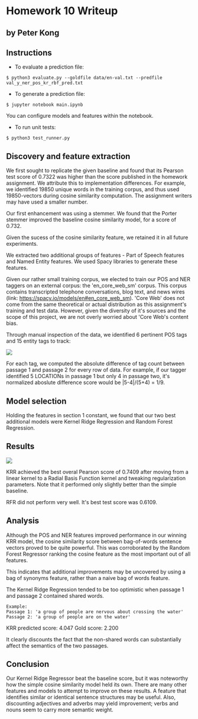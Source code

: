 Homework 10 Writeup
===================

by Peter Kong
-------------



Instructions
-------------

- To evaluate a prediction file:

```
$ python3 evaluate.py --goldfile data/en-val.txt --predfile val_y_ner_pos_kr_rbf_pred.txt
```

- To generate a prediction file:
```
$ jupyter notebook main.ipynb
```

You can configure models and features within the notebook.

- To run unit tests:
```
$ python3 test_runner.py
```



Discovery and feature extraction
------------------------------------

We first sought to replicate the given baseline and found that its Pearson test score of 0.7322 was higher than the score published in the homework assignment. We attribute this to implementation differences. For example, we identified 19850 unique words in the training corpus, and thus used 19850-vectors during cosine similarity computation. The assignment writers may have used a smaller number.

Our first enhancement was using a stemmer. We found that the Porter stemmer improved the baseline cosine similarity model, for a score of 0.732.

Given the sucess of the cosine similarity feature, we retained it in all future experiments.

We extracted two additional groups of features - Part of Speech features and Named Entity features. We used Spacy libraries to generate these features.

Given our rather small training corpus, we elected to train our POS and NER taggers on an external corpus: the 'en_core_web_sm' corpus. This corpus contains transcripted telephone conversations, blog text, and news wires (link: https://spacy.io/models/en#en_core_web_sm). 'Core Web' does not come from the same theoretical or actual distribution as this assignment's training and test data. However, given the diversity of it's sources and the scope of this project, we are not overly worried about 'Core Web's content bias.

Through manual inspection of the data, we identified 6 pertinent POS tags and 15 entity tags to track:

![](features.png)

For each tag, we computed the absolute difference of tag count between passage 1 and passage 2 for every row of data. For example, if our tagger identified 5 LOCATIONs in passage 1 but only 4 in passage two, it's normalized aboslute difference score would be |5-4|/(5+4) = 1/9.



Model selection
------------------

Holding the features in section 1 constant, we found that our two best additional models were Kernel Ridge Regression and Random Forest Regression. 

Results
-----------

![](error_analysis.png)

KRR achieved the best overal Pearson score of 0.7409 after moving from a linear kernel to a Radial Basis Function kernel and tweaking regularization parameters. Note that it performed only slightly better than the simple baseline.

RFR did not perform very well. It's best test score was 0.6109.


Analysis
------------

Although the POS and NER features improved performance in our winning KRR model, the cosine similarity score between bag-of-words sentence vectors proved to be quite powerful. This was corroborated by the Random Forest Regressor ranking the cosine feature as the most important out of all features.

This indicates that additional improvements may be uncovered by using a bag of synonyms feature, rather than a naive bag of words feature.

The Kernel Ridge Regression tended to be too optimistic when passage 1 and passage 2 contained shared words.

```
Example:
Passage 1: 'a group of people are nervous about crossing the water'
Passage 2: 'a group of people are on the water'
```

KRR predicted score: 4.047
Gold score:			 2.200

It clearly discounts the fact that the non-shared words can substantially affect the semantics of the two passages.

Conclusion
-----------

Our Kernel Ridge Regressor beat the baseline score, but it was noteworthy how the simple cosine similarity model held its own. There are many other features and models to attempt to improve on these results. A feature that identifies similar or identical sentence structures may be useful. Also, discounting adjectives and adverbs may yield improvement; verbs and nouns seem to carry more semantic weight.




